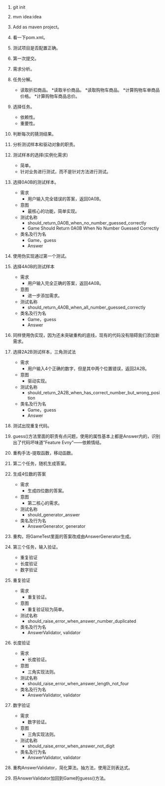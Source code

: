 1. git init
2. mvn idea:idea
3. Add as maven project。
4. 看一下pom.xml。
5. 测试项目是否配置正确。
6. 第一次提交。
7. 需求分析。
8. 任务分解。
    * 读取折扣商品。
    *读取半价商品。
    *读取购物车商品。
    *计算购物车单商品价格。
    *计算购物车商品总价。
9. 选择任务。
    * 依赖性。
    * 重要性。
10. 判断每次的猜测结果。
11. 分析测试样本和驱动对象的职责。
12. 测试样本的选择(实例化需求)
    * 简单。
    * 针对业务进行测试，而不是针对方法进行测试。
13. 选择0A0B的测试样本。
    * 需求
        * 用户输入完全错误的答案，返回0A0B。
    * 意图
        * 最核心的功能，简单实现。
    * 测试名称
        * should_return_0A0B_when_no_number_guessed_correctly
        * Game Should Return 0A0B When No Number Guessed Correctly
    * 类名及行为名
        * Game，guess
        * Answer
14. 使用伪实现通过第一个测试。
15. 选择4A0B的测试样本
    * 需求
        * 用户输入完全正确的答案，返回4A0B。
    * 意图
        * 进一步添加需求。
    * 测试名称
        * should_return_4A0B_when_all_number_guessed_correctly
    * 类名及行为名
        * Game，guess
        * Answer
16. 同样使用伪实现，因为还未突破重构的底线，现有的代码没有阻碍我们添加新需求。
17. 选择2A2B测试样本，三角测试法
    * 需求
        * 用户输入4个正确的数字，但是其中两个位置错误，返回2A2B。
    * 意图
        * 驱动实现。
    * 测试名称
        * should_return_2A2B_when_has_correct_number_but_wrong_position
    * 类名及行为名
        * Game，guess
        * Answer
18. 测试出现重复代码。
19. guess()方法里面的职责有点问题，使用的属性基本上都是Answer内的，识别出了代码坏味道"Feature Evny"——依赖情结。
20. 重构手法-提取函数，移动函数。
21. 第二个任务，随机生成答案。
22. 生成4位数的答案
    * 需求
        * 生成四位数的答案。
    * 意图
        * 第二核心的需求。
    * 测试名称
        * should_generator_answer
    * 类名及行为名
        * AnswerGenerator, generator
23. 重构，将GameTest里面的答案改成由AnswerGenerator生成。
24. 第三个任务，输入验证。

    * 重复验证
    * 长度验证
    * 数字验证

25. 重复验证
    * 需求
       * 重复验证。
    * 意图
       * 重复验证较为简单。
    * 测试名称
       * should_raise_error_when_answer_number_duplicated
    * 类名及行为名
       * AnswerValidator, validator
26. 长度验证
    * 需求
       * 长度验证。
    * 意图
       * 三角实现法则。
    * 测试名称
       * should_raise_error_when_answer_length_not_four
    * 类名及行为名
       * AnswerValidator, validator
27. 数字验证
    * 需求
       * 数字验证。
    * 意图
       * 三角实现法则。
    * 测试名称
       * should_raise_error_when_answer_not_digit
    * 类名及行为名
       * AnswerValidator, validator
28. 重构AnswerValidator，简化算法。抽方法，使用正则表达式。
29. 将AnswerValidator加回到Game的guess()方法。
